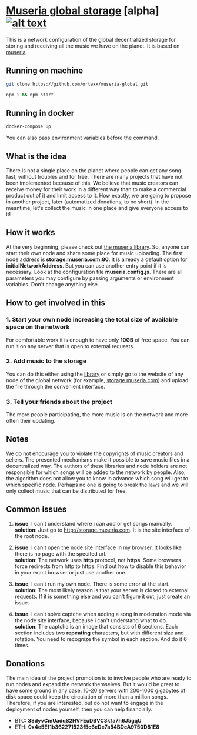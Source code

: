 # [Museria global storage](https://github.com/ortexx/museria-global/) [alpha] [![alt text](https://img.shields.io/badge/Community-Chat-blueChat?style=flat-square&amp;logo=telegram)](https://t.me/museria)

This is a network configuration of the global decentralized storage for storing and receiving all the music we have on the planet. 
It is based on [museria](https://github.com/ortexx/museria/).

## Running on machine

```bash
git clone https://github.com/ortexx/museria-global.git
```

```bash
npm i && npm start
```

## Running in docker

```bash
docker-compose up
```

You can also pass environment variables before the command.

## What is the idea

There is not a single place on the planet where people can get any song fast, without troubles and for free. There are many projects that have not been implemented because of this. We believe that music creators can receive money for their work in a different way than to make a commercial product out of it and limit access to it. How exactly, we are going to propose in another project, later (automatized donations, to be short). In the meantime, let's collect the music in one place and give everyone access to it!

## How it works

At the very beginning, please check out [the museria library](https://github.com/ortexx/museria/).
So, anyone can start their own node and share some place for music uploading. 
The first node address is __storage.museria.com:80__. It is already a default option for __initialNetworkAddress__. But you can use another entry point if it is necessary. Look at the configuration file __museria.config.js__. There are all parameters you may configure by passing arguments or environment variables. Don't change anything else.

## How to get involved in this

### 1. Start your own node increasing the total size of available space on the network
For comfortable work it is enough to have only __10GB__ of free space. You can run it on any server that is open to external requests.

### 2. Add music to the storage
You can do this either using the [library](https://github.com/ortexx/museria/) or simply go to the website of any node of the global network (for example, [storage.museria.com](http://storage.museria.com)) and upload the file through the convenient interface.

### 3. Tell your friends about the project
The more people participating, the more music is on the network and more often their updating.

## Notes
We do not encourage you to violate the copyrights of music creators and sellers. The presented mechanisms make it possible to save music files in a decentralized way. The authors of these libraries and node holders are not responsible for which songs will be added to the network by people. Also, the algorithm does not allow you to know in advance which song will get to which specific node. Perhaps no one is going to break the laws and we will only collect music that can be distributed for free.

## Common issues

1. __issue__: I can't understand where i can add or get songs manually.  
__solution__: Just go to http://storage.museria.com. It is the site interface of the root node.

1. __issue__: I can't open the node site interface in my browser. It looks like there is no page with the specifed url.  
__solution__: The network uses __http__ protocol, not __https__. Some browsers force redirects from http to https. Find out how to disable this behavior in your exact browser or just use another one.

1. __issue__: I can't run my own node. There is some error at the start.  
__solution__: The most likely reason is that your server is closed to external requests. If it is something else and you can't figure it out, just create an issue.

1. __issue__: I can't solve captcha when adding a song in moderation mode via the node site interface, because i can't understand what to do.  
__solution__: The captcha is an image that consists of 6 sections. Each section includes two __repeating__ characters, but with different size and rotation. You need to recognize the symbol in each section. And do it 6 times.

## Donations
The main idea of the project promotion is to involve people who are ready to run nodes and expand the network themselves. But it would be great to have some ground in any case. 10-20 servers with 200-1000 gigabytes of disk space could keep the circulation of more than a million songs. Therefore, if you are interested, but do not want to engage in the deployment of nodes yourself, then you can help financially.

* BTC: __38dyvCmUadqS2HVFEuDBVC3k1a7h6J5gqU__
* ETH: __0x4e5Ef1b362271523f5c6eDe7a54BDcA9750D81E8__


